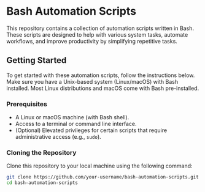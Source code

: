 # Bash Automation Scripts

This repository contains a collection of automation scripts written in Bash. These scripts are designed to help with various system tasks, automate workflows, and improve productivity by simplifying repetitive tasks.


## Getting Started

To get started with these automation scripts, follow the instructions below. Make sure you have a Unix-based system (Linux/macOS) with Bash installed. Most Linux distributions and macOS come with Bash pre-installed.

### Prerequisites

- A Linux or macOS machine (with Bash shell).
- Access to a terminal or command line interface.
- (Optional) Elevated privileges for certain scripts that require administrative access (e.g., `sudo`).

### Cloning the Repository

Clone this repository to your local machine using the following command:

```bash
git clone https://github.com/your-username/bash-automation-scripts.git
cd bash-automation-scripts
```
